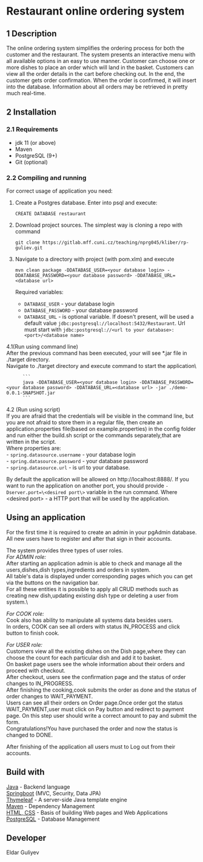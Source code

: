 # Restaurant online ordering system


## 1 Description
The online ordering system simplifies the ordering process for both the customer and
the restaurant. The system presents an interactive menu with all available options in an easy to use
manner. Customer can choose one or more dishes to place an order which will land in the basket. Customers can view all the
order details in the cart before checking out. In the end, the customer gets order confirmation. When the order is
confirmed, it will insert into the database. Information about all orders may be retrieved in pretty much real-time.



## 2 Installation

### 2.1 Requirements
  * jdk 11 (or above)
  * Maven
  * PostgreSQL (9+)
  * Git (optional)

### 2.2 Compiling and running

For correct usage of application you need:
   1. Create a Postgres database. Enter into psql and execute:
      ```
      CREATE DATABASE restaurant
      ```
      
   2. Download project sources. The simplest way is cloning a repo with command      
      ```
      git clone https://gitlab.mff.cuni.cz/teaching/nprg045/kliber/rp-guliev.git
      ```      
      
   3. Navigate to a directory with project (with pom.xlm) and execute
      ```
      mvn clean package -DDATABASE_USER=<your database login> -DDATABASE_PASSWORD=<your database password> -DDATABASE_URL=<database url>
      
      ```
      Required variables:
         - `DATABASE_USER` - your database login
         - `DATABASE_PASSWORD` - your database password
         - `DATABASE_URL` - is optional variable. If doesn't present, will be used a default value `jdbc:postgresql://localhost:5432/Restaurant`. Url must start with `jdbc:postgresql://<url to your database>:<port>/<database name>`
   
   4.1(Run using command line)\
    After the previous command has been executed, your will see *.jar file in ./target directory.\
    Navigate to ./target directory and execute command to start the application\
         
          ```
          java -DDATABASE_USER=<your database login> -DDATABASE_PASSWORD=<your database password> -DDATABASE_URL=<database url> -jar ./demo-0.0.1-SNAPSHOT.jar
          ```
    
   4.2 (Run using script)\
      If you are afraid that the credentials will be visible in the command line, but you are not afraid to store them in a regular file, then create an application.properties file(based on example.properties) in the config folder and run either the build.sh script or the commands separately,that are written in the script.\
      Where properties are:\
         - `spring.datasource.username` - your database login\
         - `spring.datasource.password` - your database password\
         - `spring.datasource.url` - is url to your database.
       
   By default the application will be allowed on http://localhost:8888/. If you want to run the application on another port, you should provide `-Dserver.port=\<desired port\>` variable in the run command. Where \<desired port\> - a HTTP port that will be used by the application.


## Using an application

For the first time it is required to create an admin in your pgAdmin database.
All new users have to register and after that sign in their accounts\.

The system provides three types of user roles.\
*For ADMIN role:*\
After starting an application admin is able to check and manage all the users,dishes,dish types,ingredients and orders in system.\
All table's data is displayed under corresponding pages which you can get via the buttons on the navigation bar. \
For all these entities it is possible to apply all CRUD methods such as creating new dish,updating existing dish type or deleting a user from system.\

*For COOK role:*\
Cook also has ability to manipulate all systems data besides users.\
In orders, COOK can see all orders with status IN_PROCESS and click button to finish cook. 

*For USER role:*\
Customers view all the existing dishes on the Dish page,where they can choose the count for each particular dish and add it to basket.\
On basket page users see the whole information about their orders and proceed with checkout.\
After checkout, users see the confirmation page and the status of order changes to IN_PROGRESS.\
After finishing the cooking,cook submits the order as done and the status of order changes to WAIT_PAYMENT.\
Users can see all their orders on Order page.Once order got the status WAIT_PAYMENT,user must click on Pay button and redirect to payment page.
On this step user should write a correct amount to pay and submit the form.\
Congratulations!You have purchased the order and now the status is changed to DONE. 

After finishing of the application all users must to Log out from their accounts.  


## Build with
[Java](https://docs.oracle.com/en/java/) - Backend language\
[Springboot](https://docs.spring.io/spring-boot/docs/2.1.1.RELEASE/reference/htmlsingle/) (MVC, Security, Data JPA)\
[Thymeleaf](https://www.thymeleaf.org/) - A server-side Java template engine\
[Maven](https://maven.apache.org/) - Dependency Management\
[HTML, CSS](https://devdocs.io/html/) - Basis of building Web pages and Web Applications\
[PostgreSQL](https://www.postgresql.org/docs/) - Database Management


## Developer
Eldar Guliyev

